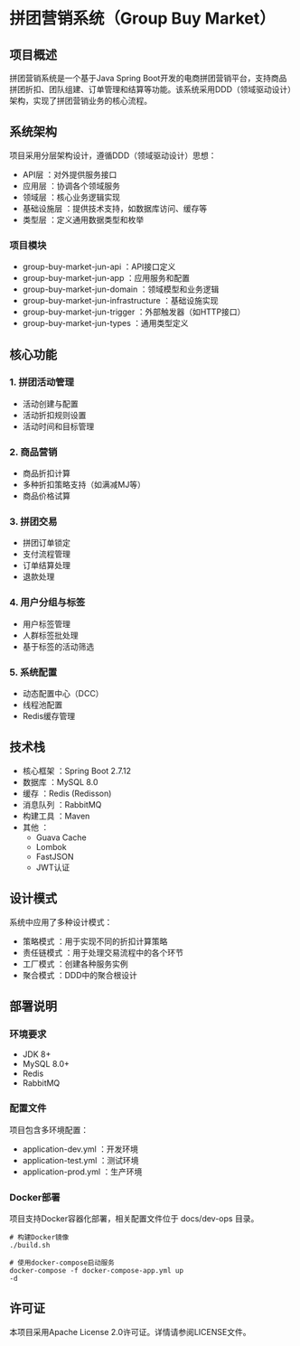 # 拼团营销系统（Group Buy Market）
## 项目概述
拼团营销系统是一个基于Java Spring Boot开发的电商拼团营销平台，支持商品拼团折扣、团队组建、订单管理和结算等功能。该系统采用DDD（领域驱动设计）架构，实现了拼团营销业务的核心流程。

## 系统架构
项目采用分层架构设计，遵循DDD（领域驱动设计）思想：

- API层 ：对外提供服务接口
- 应用层 ：协调各个领域服务
- 领域层 ：核心业务逻辑实现
- 基础设施层 ：提供技术支持，如数据库访问、缓存等
- 类型层 ：定义通用数据类型和枚举
### 项目模块
- group-buy-market-jun-api ：API接口定义
- group-buy-market-jun-app ：应用服务和配置
- group-buy-market-jun-domain ：领域模型和业务逻辑
- group-buy-market-jun-infrastructure ：基础设施实现
- group-buy-market-jun-trigger ：外部触发器（如HTTP接口）
- group-buy-market-jun-types ：通用类型定义
## 核心功能
### 1. 拼团活动管理
- 活动创建与配置
- 活动折扣规则设置
- 活动时间和目标管理
### 2. 商品营销
- 商品折扣计算
- 多种折扣策略支持（如满减MJ等）
- 商品价格试算
### 3. 拼团交易
- 拼团订单锁定
- 支付流程管理
- 订单结算处理
- 退款处理
### 4. 用户分组与标签
- 用户标签管理
- 人群标签批处理
- 基于标签的活动筛选
### 5. 系统配置
- 动态配置中心（DCC）
- 线程池配置
- Redis缓存管理
## 技术栈
- 核心框架 ：Spring Boot 2.7.12
- 数据库 ：MySQL 8.0
- 缓存 ：Redis (Redisson)
- 消息队列 ：RabbitMQ
- 构建工具 ：Maven
- 其他 ：
    - Guava Cache
    - Lombok
    - FastJSON
    - JWT认证
## 设计模式
系统中应用了多种设计模式：

- 策略模式 ：用于实现不同的折扣计算策略
- 责任链模式 ：用于处理交易流程中的各个环节
- 工厂模式 ：创建各种服务实例
- 聚合模式 ：DDD中的聚合根设计
## 部署说明
### 环境要求
- JDK 8+
- MySQL 8.0+
- Redis
- RabbitMQ
### 配置文件
项目包含多环境配置：

- application-dev.yml ：开发环境
- application-test.yml ：测试环境
- application-prod.yml ：生产环境
### Docker部署
项目支持Docker容器化部署，相关配置文件位于 docs/dev-ops 目录。

```
# 构建Docker镜像
./build.sh

# 使用docker-compose启动服务
docker-compose -f docker-compose-app.yml up 
-d
```
## 许可证
本项目采用Apache License 2.0许可证。详情请参阅LICENSE文件。